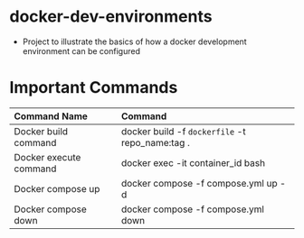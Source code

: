 # docker-dev-environments
* Project to illustrate the basics of how a docker development environment can be configured

# Important Commands 
| Command Name | Command | 
| :------------| :------------|
| Docker build command |docker build -f `dockerfile` -t repo_name:tag . |
| Docker execute command | docker exec -it container_id bash |
| Docker compose up | docker compose -f compose.yml up -d |
| Docker compose down | docker compose -f compose.yml down |  

